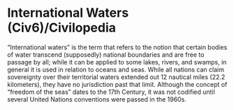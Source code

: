 # International Waters (Civ6)/Civilopedia

“International waters” is the term that refers to the notion that certain bodies of water transcend (supposedly) national boundaries and are free to passage by all; while it can be applied to some lakes, rivers, and swamps, in general it is used in relation to oceans and seas. While all nations can claim sovereignty over their territorial waters extended out 12 nautical miles (22.2 kilometers), they have no jurisdiction past that limit. Although the concept of “freedom of the seas” dates to the 17th Century, it was not codified until several United Nations conventions were passed in the 1960s.